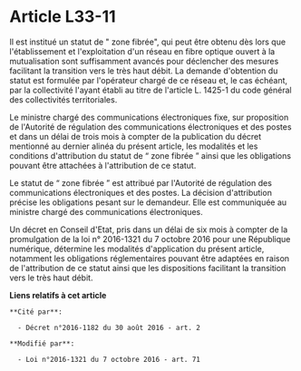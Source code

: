 # Article L33-11

Il est institué un statut de  "  zone fibrée", qui peut être obtenu dès lors que l'établissement et l'exploitation d'un
réseau en fibre optique ouvert à la mutualisation sont suffisamment avancés pour déclencher des mesures facilitant la
transition vers le très haut débit. La demande d'obtention du statut est formulée par l'opérateur chargé de ce réseau et, le
cas échéant, par la collectivité l'ayant établi au titre de l'article L. 1425-1 du code général des collectivités
territoriales. 

Le  ministre chargé des communications électroniques fixe, sur proposition  de l'Autorité de régulation des communications
électroniques et des  postes et dans un délai de trois mois à compter de la publication du  décret mentionné au dernier
alinéa du présent article, les modalités et  les conditions d'attribution du statut de “ zone fibrée ” ainsi que les
obligations pouvant être attachées à l'attribution de ce statut. 

Le statut de “ zone fibrée ” est attribué par l'Autorité de régulation  des communications électroniques et des postes. La
décision  d'attribution précise les obligations pesant sur le demandeur. Elle est  communiquée au ministre chargé des
communications électroniques. 

Un décret en Conseil d'Etat, pris dans un délai de six mois à compter de la promulgation de la loi n° 2016-1321 du 7 octobre
2016 pour  une République numérique, détermine les modalités d'application du  présent article, notamment les obligations
réglementaires pouvant être  adaptées en raison de l'attribution de ce statut ainsi que les  dispositions facilitant la
transition vers le très haut débit.

**Liens relatifs à cet article**

	**Cité par**:

	  - Décret n°2016-1182 du 30 août 2016 - art. 2

	**Modifié par**:

	  - Loi n°2016-1321 du 7 octobre 2016 - art. 71
